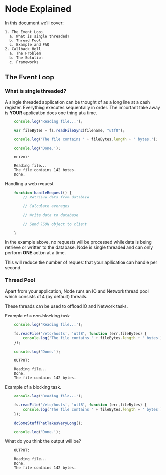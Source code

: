 # Node Explained

In this document we'll cover:

    1. The Event Loop
      a. What is single threaded?
      b. Thread Pool
      c. Example and FAQ
    2. Callback Hell
      a. The Problem
      b. The Solution
      c. Frameworks

## The Event Loop

### What is single threaded?

A single threaded application can be thought of as a long line at a cash register. Everything executes sequentially in order. The important take away is **YOUR** application does one thing at a time.

```javascript
    console.log('Reading file...');

    var fileBytes = fs.readFileSync(filename, "utf8");

    console.log('The file contains ' + fileBytes.length + ' bytes.');

    console.log('Done.');
```

```
    OUTPUT:

    Reading file...
    The file contains 142 bytes.
    Done.
```

Handling a web request

```javascript
    function handleRequest() {
        // Retrieve data from database

        // Calculate averages

        // Write data to database

        // Send JSON object to client

    }
```

In the example above, no requests will be processed while data is being retrieve or written to the database. Node is single threaded and can only perform **ONE** action at a time. 

This will reduce the number of request that your apllication can handle per second.

### Thread Pool

Apart from your application, Node runs an IO and Network thread pool which consists of 4 (by default) threads.

These threads can be used to offload IO and Network tasks.

Example of a non-blocking task.

```javascript
    console.log('Reading file...');

    fs.readFile('/etc/hosts', 'utf8', function (err,fileBytes) {
        console.log('The file contains ' + fileBytes.length + ' bytes');
    });

    console.log('Done.');
```

```
    OUTPUT:
    
    Reading file...
    Done.
    The file contains 142 bytes.
```

Example of a blocking task.

```javascript
    console.log('Reading file...');

    fs.readFile('/etc/hosts', 'utf8', function (err,fileBytes) {
        console.log('The file contains ' + fileBytes.length + ' bytes');
    });

    doSomeStuffThatTakesVeryLong();

    console.log('Done.');
```

What do you think the output will be?


```
    OUTPUT:
    
    Reading file...
    Done.
    The file contains 142 bytes.
```






    